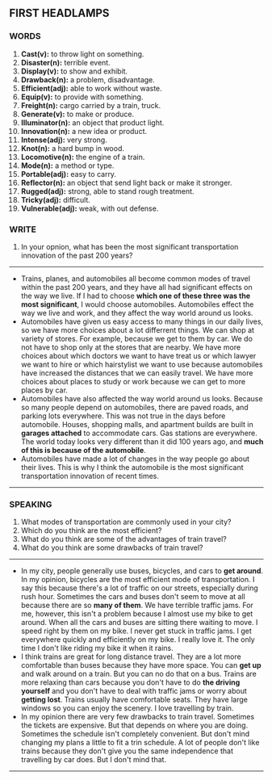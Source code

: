 ## FIRST HEADLAMPS

### WORDS

1. **Cast(v):** to throw light on something.
2. **Disaster(n):** terrible event.
3. **Display(v):** to show and exhibit.
4. **Drawback(n):** a problem, disadvantage.
5. **Efficient(adj):** able to work without waste.
6. **Equip(v):** to provide with something.
7. **Freight(n):** cargo carried by a train, truck.
8. **Generate(v):** to make or produce.
9. **Illuminator(n):** an object that product light.
10. **Innovation(n):** a new idea or product.
11. **Intense(adj):** very strong.
12. **Knot(n):** a hard bump in wood.
13. **Locomotive(n):** the engine of a train.
14. **Mode(n):** a method or type.
15. **Portable(adj):** easy to carry.
16. **Reflector(n):** an object that send light back or make it stronger.
17. **Rugged(adj):** strong, able to stand rough treatment.
18. **Tricky(adj):** difficult.
19. **Vulnerable(adj):** weak, with out defense.

### WRITE

1. In your opnion, what has been the most significant transportation innovation of the past 200 years?

---

* Trains, planes, and automobiles all become common modes of travel within the past 200 years, and they have all had significant effects on the way we live. If I had to choose **which one of these three was the most significant**, I would choose automobiles. Automobiles effect the way we live and work, and they affect the way world around us looks.
* Automobiles have given us easy access to many things in our daily lives, so we have more choices about a lot differrent things. We can shop at variety of stores. For example, because we get to them by car. We do not have to shop only at the stores that are nearby. We have more choices about which doctors we want to have treat us or which lawyer we want to hire or which hairstylist we want to use because automobiles have increased the distances that we can easily travel. We have more choices about places to study or work because we can get to more places by car.
* Automobiles have also affected the way world around us looks. Because so many people depend on automobiles, there are paved roads, and parking lots everywhere. This was not true in the days before automobile. Houses, shopping malls, and apartment builds are built in **garages attached** to accommodate cars. Gas stations are everywhere. The world today looks very different than it did 100 years ago, and **much of this is because of the automobile**.
*  Automobiles have made a lot of changes in the way people go about their lives. This is why I think the automobile is the most significant transportation innovation of recent times.

---

### SPEAKING

1. What modes of transportation are commonly used in your city?
2. Which do you think are the most efficient?
3. What do you think are some of the advantages of train travel?
4. What do you think are some drawbacks of train travel?

---

* In my city, people generally use buses, bicycles, and cars to **get around**. In my opinion, bicycles are the most efficient mode of transportation. I say this because there's a lot of traffic on our streets, especially during rush hour. Sometimes the cars and buses don't seem to move at all because there are so **many of them**. We have terrible traffic jams. For me, however, this isn't a problem because I almost use my bike to get around. When all the cars and buses are sitting there waiting to move. I speed right by them on my bike. I never get stuck in traffic jams. I get everywhere quickly and efficiently on my bike. I really love it. The only time I don't like riding my bike it when it rains.
* I think trains are great for long distance travel. They are a lot more comfortable than buses because they have more space. You can **get up** and walk around on a train. But you can no do that on a bus. Trains are more relaxing than cars because you don't have to do **the driving yourself** and you don't have to deal with traffic jams or worry about **getting lost**. Trains usually have comfortable seats. They have large windows so you can enjoy the scenery. I love travelling by train.
* In my opinion there are very few drawbacks to train travel. Sometimes the tickets are expensive. But that depends on where you are doing. Sometimes the schedule isn't completely convenient. But don't mind changing my plans a little to fit a trin schedule. A lot of people don't like trains because they don't give you the same independence that travelling by car does. But I don't mind that. 

---

